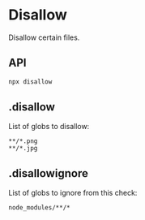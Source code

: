 # Disallow

Disallow certain files.

## API

```bash
npx disallow
```

## .disallow

List of globs to disallow:

```
**/*.png
**/*.jpg
```

## .disallowignore

List of globs to ignore from this check:

```
node_modules/**/*
```
